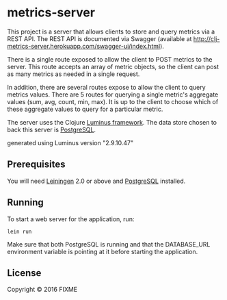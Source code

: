 # metrics-server

This project is a server that allows clients to store and query metrics via a REST API.
The REST API is documented via Swagger (available at http://clj-metrics-server.herokuapp.com/swagger-ui/index.html).

There is a single route exposed to allow the client to POST metrics to the server.
This route accepts an array of metric objects, so the client can post as many metrics as needed in a single request.

In addition, there are several routes expose to allow the client to query metrics values.
There are 5 routes for querying a single metric's aggregate values (sum, avg, count, min, max).
It is up to the client to choose which of these aggregate values to query for a particular metric.

The server uses the Clojure [Luminus framework][1].
The data store chosen to back this server is [PostgreSQL][3].

generated using Luminus version "2.9.10.47"

[1]: http://www.luminusweb.net

## Prerequisites

You will need [Leiningen][2] 2.0 or above and [PostgreSQL][3] installed.

[2]: https://github.com/technomancy/leiningen

[3]: http://www.postgresql.org/

## Running

To start a web server for the application, run:

    lein run

Make sure that both PostgreSQL is running and that the DATABASE_URL environment variable is pointing at it before starting the application.

## License

Copyright © 2016 FIXME
